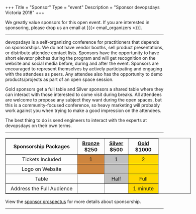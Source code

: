 +++
Title = "Sponsor"
Type = "event"
Description = "Sponsor devopsdays Victoria 2018"
+++

<style type="text/css">
    td, th {
        text-align: center;
        padding-left: 15px;
        padding-right: 15px;
        padding-top: 5px;
        padding-bottom: 5px;
    }

    .bronze {
        background-color: peru;
    }

    .silver {
        background-color: silver;
    }

    .gold {
        background-color: gold;
    }
</style>

We greatly value sponsors for this open event.  If you are interested in sponsoring, please drop us an email at [{{< email_organizers >}}].

<hr>

devopsdays is a self-organizing conference for practitioners that depends on sponsorships. We do not have vendor booths, sell product presentations, or distribute attendee contact lists. Sponsors have the opportunity to have short elevator pitches during the program and will get recognition on the website and social media before, during and after the event. Sponsors are encouraged to represent themselves by actively participating and engaging with the attendees as peers. Any attendee also has the opportunity to demo products/projects as part of an open space session.
<p>
Gold sponsors get a full table and Silver sponsors a shared table where they can interact with those interested to come visit during breaks. All attendees are welcome to propose any subject they want during the open spaces, but this is a community-focused conference, so heavy marketing will probably work against you when trying to make a good impression on the attendees.
<p>
The best thing to do is send engineers to interact with the experts at devopsdays on their own terms.
<p>

<hr/>

<div style="width:590px">
<table border=1 cellspacing=1>
  <tr>
    <th><strong>Sponsorship Packages</strong></th>
    <th><center><b><u>Bronze</u><br />$250</center></b></th>
    <th><center><b><u>Silver</u><br />$500</center></b></th>
    <th><center><b><u>Gold</u><br />$1000</center></b></th>
  </tr>
  <tr>
    <td>Tickets Included</td>
    <td class="bronze">1</td>
    <td class="silver">1</td>
    <td class="gold">2</td>
  </tr>
  <tr>
    <td>Logo on Website</td>
    <td class="bronze">&nbsp;</td>
    <td class="silver">&nbsp;</td>
    <td class="gold">&nbsp;</td>
  </tr>
  <tr>
    <td>Table</td>
    <td>&nbsp;</td>
    <td class="silver">Half</td>
    <td class="gold">Full</td>
  </tr>
  <tr>
    <td>Address the Full Audience</td>
    <td>&nbsp;</td>
    <td>&nbsp;</td>
    <td class="gold">1 minute</td>
  </tr>
</table>
</div>

<p>
View the <a href="../SponsorDevOpsDays2018.pdf">sponsor prospectus</a> for more details about sponsorship.

<hr/>
